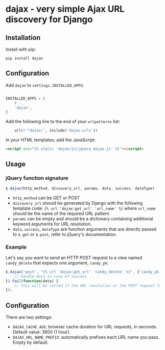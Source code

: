 # dajax - very simple Ajax URL discovery for Django


## Installation

Install with pip:

```console
pip install dajax
```


## Configuration

Add `dajax` to `settings.INSTALLED_APPS`:

```python

INSTALLED_APPS = [
    # ...
    'dajax',
]
```

Add the following line to the end of your `urlpatterns` list:

```python
    url(r'^dajax/', include('dajax.urls'))
```

In your HTML templates, add the JavaScript:

```html
<script src="{% static 'dajax/js/jquery.dajax.js' %}"></script>
```


## Usage

### jQuery function signature

```javascript
$.dajax(http_method, discovery_url, params, data, success, dataType)
```

- `http_method` can be GET or POST
- `discovery_url` should be generated by Django with the following template code: `{% url 'dajax:get_url' 'url_name' %}` where `url_name` should be the name of the required URL pattern
- `params` can be empty and should be a dictionary containing additional keyword arguments for URL resolution.
- `data`, `success`, `dataType` are function arguments that are directly passed to `$.get` or `$.post`, refer to jQuery's documentation.

### Example

Let's say you want to send an HTTP POST request to a view named `candy_delete` that expects one argument, `candy_pk`:

```javascript
$.dajax('post', "{% url 'dajax:get_url' 'candy_delete' %}", {'candy_pk': candy_pk}, function(data) {
    // handle data in case of success
}).fail(function(data) {
    // this will be called if the URL resolution or the POST request fails
});
```

## Configuration

There are two settings:

- `DAJAX_CACHE_AGE`: browser cache duration for URL requests, in seconds. Default value: 3600 (1 hour).
- `DAJAX_URL_NAME_PREFIX`: automatically prefixes each URL name you pass. Empty by default.
